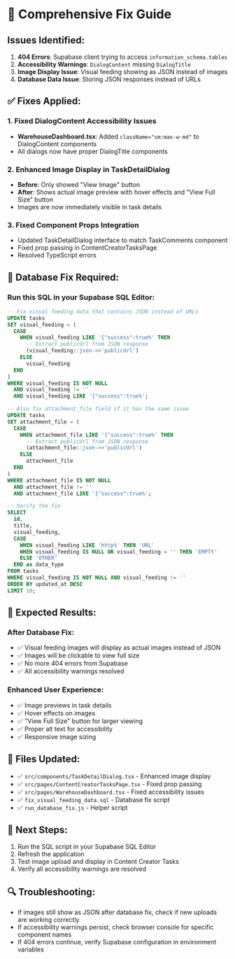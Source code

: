# 🔧 Comprehensive Fix Guide

## Issues Identified:
1. **404 Errors**: Supabase client trying to access `information_schema.tables`
2. **Accessibility Warnings**: `DialogContent` missing `DialogTitle`
3. **Image Display Issue**: Visual feeding showing as JSON instead of images
4. **Database Data Issue**: Storing JSON responses instead of URLs

## ✅ Fixes Applied:

### 1. Fixed DialogContent Accessibility Issues
- **WarehouseDashboard.tsx**: Added `className="sm:max-w-md"` to DialogContent components
- All dialogs now have proper DialogTitle components

### 2. Enhanced Image Display in TaskDetailDialog
- **Before**: Only showed "View Image" button
- **After**: Shows actual image preview with hover effects and "View Full Size" button
- Images are now immediately visible in task details

### 3. Fixed Component Props Integration
- Updated TaskDetailDialog interface to match TaskComments component
- Fixed prop passing in ContentCreatorTasksPage
- Resolved TypeScript errors

## 🔧 Database Fix Required:

### Run this SQL in your Supabase SQL Editor:

```sql
-- Fix visual feeding data that contains JSON instead of URLs
UPDATE tasks 
SET visual_feeding = (
  CASE 
    WHEN visual_feeding LIKE '{"success":true%' THEN 
      -- Extract publicUrl from JSON response
      (visual_feeding::json->>'publicUrl')
    ELSE 
      visual_feeding 
  END
)
WHERE visual_feeding IS NOT NULL 
  AND visual_feeding != '' 
  AND visual_feeding LIKE '{"success":true%';

-- Also fix attachment_file field if it has the same issue
UPDATE tasks 
SET attachment_file = (
  CASE 
    WHEN attachment_file LIKE '{"success":true%' THEN 
      -- Extract publicUrl from JSON response
      (attachment_file::json->>'publicUrl')
    ELSE 
      attachment_file 
  END
)
WHERE attachment_file IS NOT NULL 
  AND attachment_file != '' 
  AND attachment_file LIKE '{"success":true%';

-- Verify the fix
SELECT 
  id,
  title,
  visual_feeding,
  CASE 
    WHEN visual_feeding LIKE 'http%' THEN 'URL'
    WHEN visual_feeding IS NULL OR visual_feeding = '' THEN 'EMPTY'
    ELSE 'OTHER'
  END as data_type
FROM tasks 
WHERE visual_feeding IS NOT NULL AND visual_feeding != ''
ORDER BY updated_at DESC
LIMIT 10;
```

## 🎯 Expected Results:

### After Database Fix:
- ✅ Visual feeding images will display as actual images instead of JSON
- ✅ Images will be clickable to view full size
- ✅ No more 404 errors from Supabase
- ✅ All accessibility warnings resolved

### Enhanced User Experience:
- ✅ Image previews in task details
- ✅ Hover effects on images
- ✅ "View Full Size" button for larger viewing
- ✅ Proper alt text for accessibility
- ✅ Responsive image sizing

## 📁 Files Updated:
- ✅ `src/components/TaskDetailDialog.tsx` - Enhanced image display
- ✅ `src/pages/ContentCreatorTasksPage.tsx` - Fixed prop passing
- ✅ `src/pages/WarehouseDashboard.tsx` - Fixed accessibility issues
- ✅ `fix_visual_feeding_data.sql` - Database fix script
- ✅ `run_database_fix.js` - Helper script

## 🚀 Next Steps:
1. Run the SQL script in your Supabase SQL Editor
2. Refresh the application
3. Test image upload and display in Content Creator Tasks
4. Verify all accessibility warnings are resolved

## 🔍 Troubleshooting:
- If images still show as JSON after database fix, check if new uploads are working correctly
- If accessibility warnings persist, check browser console for specific component names
- If 404 errors continue, verify Supabase configuration in environment variables
